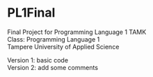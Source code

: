 # PL1Final
Final Project for Programming Language 1 TAMK  
Class: Programming Language 1  
Tampere University of Applied Science  

Version 1: basic code  
Version 2: add some comments  
